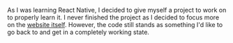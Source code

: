 As I was learning React Native, I decided to give myself a project to work on to properly learn it. I never finished the project as I decided to focus more on the [website itself](https://druggedfox.pro). However, the code still stands as something I'd like to go back to and get in a completely working state.

